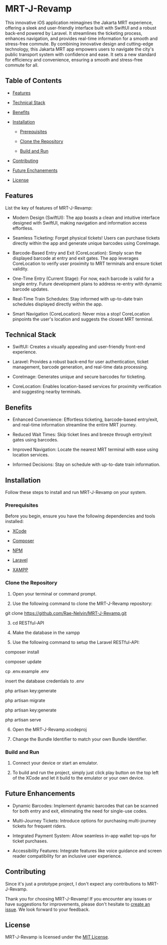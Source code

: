 # MRT-J-Revamp

This innovative iOS application reimagines the Jakarta MRT experience, offering a sleek and user-friendly interface built with SwiftUI and a robust back-end powered by Laravel. It streamlines the ticketing process, enhances navigation, and provides real-time information for a smooth and stress-free commute. By combining innovative design and cutting-edge technology, this Jakarta MRT app empowers users to navigate the city's public transport system with confidence and ease. It sets a new standard for efficiency and convenience, ensuring a smooth and stress-free commute for all.

## Table of Contents

- [Features](#features)

- [Technical Stack](#technical-stack)

- [Benefits](#benefits)

- [Installation](#installation)

    - [Prerequisites](#prerequisites)

    - [Clone the Repository](#clone-the-repository)

    - [Build and Run](#build-and-run)

- [Contributing](#contributing)

- [Future Enchanements](#future-enhancements)

- [License](#license)

## Features

List the key of features of MRT-J-Revamp:

-   Modern Design (SwiftUI): The app boasts a clean and intuitive interface designed with SwiftUI, making navigation and information access effortless.

-   Seamless Ticketing: Forget physical tickets! Users can purchase tickets directly within the app and generate unique barcodes using CoreImage.

-   Barcode-Based Entry and Exit (CoreLocation): Simply scan the displayed barcode at entry and exit gates. The app leverages CoreLocation to verify user proximity to MRT terminals and ensure ticket validity.

-   One-Time Entry (Current Stage): For now, each barcode is valid for a single entry. Future development plans to address re-entry with dynamic barcode updates.

-   Real-Time Train Schedules: Stay informed with up-to-date train schedules displayed directly within the app.

-   Smart Navigation (CoreLocation): Never miss a stop! CoreLocation pinpoints the user's location and suggests the closest MRT terminal.

## Technical Stack

-   SwiftUI: Creates a visually appealing and user-friendly front-end experience.

-   Laravel: Provides a robust back-end for user authentication, ticket management, barcode generation, and real-time data processing.

-   CoreImage: Generates unique and secure barcodes for ticketing.

-   CoreLocation: Enables location-based services for proximity verification and suggesting nearby terminals.

## Benefits

-   Enhanced Convenience: Effortless ticketing, barcode-based entry/exit, and real-time information streamline the entire MRT journey.

-   Reduced Wait Times: Skip ticket lines and breeze through entry/exit gates using barcodes.

-   Improved Navigation: Locate the nearest MRT terminal with ease using location services.

-   Informed Decisions: Stay on schedule with up-to-date train information.

## Installation

Follow these steps to install and run MRT-J-Revamp on your system.

### Prerequisites

Before you begin, ensure you have the following dependencies and tools installed:

- [XCode](https://developer.apple.com/xcode/)

- [Composer](https://getcomposer.org/)

- [NPM](https://www.npmjs.com/)

- [Laravel](https://laravel.com/)

- [XAMPP](https://www.apachefriends.org/download.html)

### Clone the Repository

1. Open your terminal or command prompt.

2. Use the following command to clone the MRT-J-Revamp repository:

git clone https://github.com/Rae-Nelvin/MRT-J-Revamp.git

3. cd RESTful-API

4. Make the database in the xampp

5. Use the following command to setup the Laravel RESTful-API:

composer install

composer update

cp .env.example .env

insert the database credentials to .env

php artisan key:generate

php artisan migrate

php artisan key:generate

php artisan serve

6. Open the MRT-J-Revamp.xcodeproj

7. Change the Bundle Identifier to match your own Bundle Identifier.

### Build and Run

1. Connect your device or start an emulator.

2. To build and run the project, simply just click play button on the top left of the XCode and let it build to the emulator or your own device.

## Future Enhancements

-   Dynamic Barcodes: Implement dynamic barcodes that can be scanned for both entry and exit, eliminating the need for single-use codes.

-   Multi-Journey Tickets: Introduce options for purchasing multi-journey tickets for frequent riders.

-   Integrated Payment System: Allow seamless in-app wallet top-ups for ticket purchases.

-   Accessibility Features: Integrate features like voice guidance and screen reader compatibility for an inclusive user experience.

## Contributing

Since it's just a prototype project, I don't expect any contributions to MRT-J-Revamp.

Thank you for choosing MRT-J-Revamp! If you encounter any issues or have suggestions for improvements, please don't hesitate to [create an issue](https://github.com/Rae-Nelvin/MRT-J-Revamp/issues). We look forward to your feedback.

## License

MRT-J-Revamp is licensed under the [MIT License](LICENSE).